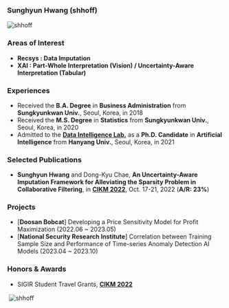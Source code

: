 ### Sunghyun Hwang (shhoff)

<p align="left"> <img src="https://komarev.com/ghpvc/?username=shhoff" alt="shhoff" /> </p>

### Areas of Interest
- **Recsys : Data Imputation**
- **XAI : Part-Whole Interpretation (Vision) / Uncertainty-Aware Interpretation (Tabular)**

### Experiences
- Received the **B.A. Degree** in **Business Administration** from **Sungkyunkwan Univ.**, Seoul, Korea, in 2018
- Received the **M.S. Degree** in **Statistics** from **Sungkyunkwan Univ.**, Seoul, Korea, in 2020
- Admitted to the [**Data Intelligence Lab.**](https://dilab.hanyang.ac.kr) as a **Ph.D. Candidate** in **Artificial Intelligence** from **Hanyang Univ.**, Seoul, Korea, in 2021

### Selected Publications
- **Sunghyun Hwang** and Dong-Kyu Chae, **An Uncertainty-Aware Imputation Framework for Alleviating the Sparsity Problem in Collaborative Filtering**, in [**CIKM 2022**](https://www.cikm2022.org), Oct. 17-21, 2022 (**A/R: 23%**)

### Projects
- [**Doosan Bobcat**] Developing a Price Sensitivity Model for Profit Maximization (2022.06 ~ 2023.05)
- [**National Security Research Institute**] Correlation between Training Sample Size and Performance of Time-series Anomaly Detection AI Models (2023.04 ~ 2023.10)

### Honors & Awards
- SIGIR Student Travel Grants, [**CIKM 2022**](https://www.cikm2022.org)

<p>&nbsp;<img align="center" src="https://github-readme-stats.vercel.app/api?username=shhoff&show_icons=true" alt="shhoff" /></p>
